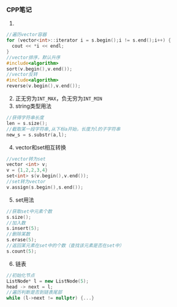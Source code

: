 ### CPP笔记

1. 

```c++
//遍历vector容器
for (vector<int>::iterator i = s.begin();i != s.end();i++) {
  cout << *i << endl;
}
//vector排序，默认升序
#include<algorithm>
sort(v.begin(),v.end());
//vector反转
#include<algorithm>
reverse(v.begin(),v.end());
```

2. 正无穷为```INT_MAX```，负无穷为```INT_MIN```
3. string类型用法

```c++
//获得字符串长度
len = s.size();
//截取某一段字符串,从下标a开始，长度为l的子字符串
new_s = s.substr(a,l);
```

4. vector和set相互转换

```c++
//vector转为set
vector <int> v;
v = {1,2,2,3,4}
set<int> s(v.begin(),v.end());
//set转为vector
v.assign(s.begin(),s.end());
```

5. set用法

```c++
//获取set中元素个数
s.size();
//加入数
s.insert(5);
//删除某数
s.erase(5);
//返回某元素在set中的个数（查找该元素是否在set中）
s.count(5);
```

6. 链表

```c++
//初始化节点
ListNode* l = new ListNode(5);
head -> next = l;
//遍历判断是否到链表尾部
while (l->next != nullptr) {...}
```


